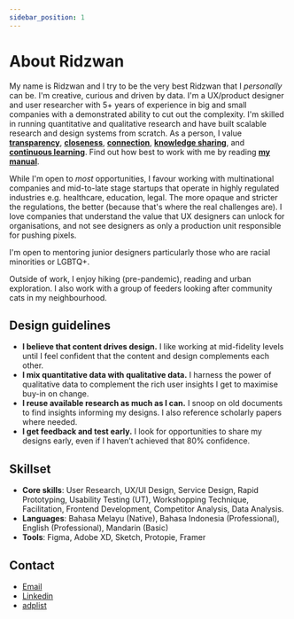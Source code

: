 ```yaml
---
sidebar_position: 1
---
```


# About Ridzwan

My name is Ridzwan and I try to be the very best Ridzwan that I _personally_ can be. I'm creative, curious and driven by data. I'm a UX/product designer and user researcher with 5+ years of experience in big and small companies with a demonstrated ability to cut out the complexity. I'm skilled in running quantitative and qualitative research and have built scalable research and design systems from scratch. As a person, I value **[transparency](my-values.md#transparency)**, **[closeness](my-values.md#closeness)**, **[connection](my-values.md#connection)**, **[knowledge sharing](my-values.md#knowledge-sharing)**, and [**continuous learning**](my-values.md#continuous-learning). Find out how best to work with me by reading **[my manual](my-manual.md)**.

While I'm open to _most_ opportunities, I favour working with multinational companies and mid-to-late stage startups that operate in highly regulated industries e.g. healthcare, education, legal. The more opaque and stricter the regulations, the better (because that's where the real challenges are). I love companies that understand the value that UX designers can unlock for organisations, and not see designers as only a production unit responsible for pushing pixels.

I'm open to mentoring junior designers particularly those who are racial minorities or LGBTQ+.

Outside of work, I enjoy hiking (pre-pandemic), reading and urban exploration. I also work with a group of feeders looking after community cats in my neighbourhood.

## Design guidelines

* **I believe that content drives design.** I like working at mid-fidelity levels until I feel confident that the content and design complements each other.
* **I mix quantitative data with qualitative data.** I harness the power of qualitative data to complement the rich user insights I get to maximise buy-in on change.
* **I reuse available research as much as I can.** I snoop on old documents to find insights informing my designs. I also reference scholarly papers where needed.
* **I get feedback and test early.** I look for opportunities to share my designs early, even if I haven’t achieved that 80% confidence.

## Skillset

* **Core skills**: User Research, UX/UI Design, Service Design, Rapid Prototyping, Usability Testing (UT), Workshopping Technique, Facilitation, Frontend Development, Competitor Analysis, Data Analysis.
* **Languages**: Bahasa Melayu (Native), Bahasa Indonesia (Professional), English (Professional), Mandarin (Basic)
* **Tools**: Figma, Adobe XD, Sketch, Protopie, Framer

## Contact

* [Email](mailto:rdzwn.hrn@gmail.com) 
* [Linkedin](https://www.linkedin.com/in/ridzwanharon/)
* [adplist](https://adplist.org/members/ridzwan)

